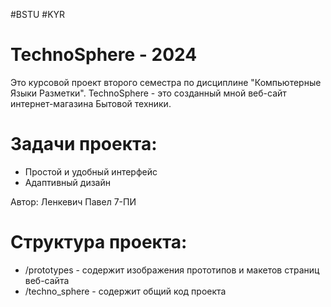 #BSTU #KYR

# TechnoSphere - 2024
Это курсовой проект второго семестра по дисциплине "Компьютерные Языки Разметки". TechnoSphere - это созданный мной веб-сайт интернет-магазина Бытовой техники.

# Задачи проекта:
* Простой и удобный интерфейс
* Адаптивный дизайн

Автор: Ленкевич Павел 7-ПИ

# Структура проекта:
* /prototypes       - содержит изображения прототипов и макетов страниц веб-сайта
* /techno_sphere    - содержит общий код проекта 
